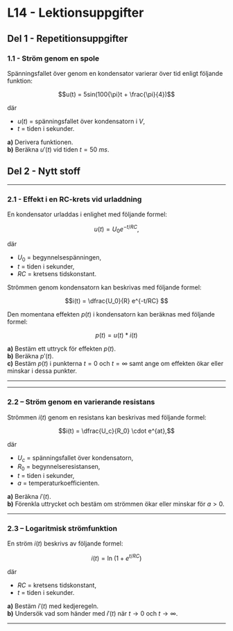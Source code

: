 # L14 - Lektionsuppgifter

## Del 1 - Repetitionsuppgifter

### 1.1 - Ström genom en spole

Spänningsfallet över genom en kondensator varierar över tid enligt följande funktion:

```math
u(t) = 5sin(100{\pi}t + \frac{\pi}{4})
```

där
* $u(t)$ = spänningsfallet över kondensatorn i $V$,
* $t$ = tiden i sekunder.

**a)** Derivera funktionen.\
**b)** Beräkna $u'(t)$ vid tiden $t = 50$ $ms$.

## Del 2 - Nytt stoff

---
### 2.1 - Effekt i en RC-krets vid urladdning
En kondensator urladdas i enlighet med följande formel:

```math
u(t) = U_0 e^{-t/RC}, 
```
där
* $U_0$ = begynnelsespänningen,
* $t$ = tiden i sekunder,
* $RC$ = kretsens tidskonstant.

Strömmen genom kondensatorn kan beskrivas med följande formel:

```math
i(t) = \dfrac{U_0}{R} e^{-t/RC}  
```

Den momentana effekten $p(t)$ i kondensatorn kan beräknas med följande formel: 

```math
p(t) = u(t)*i(t)  
```

**a)** Bestäm ett uttryck för effekten $p(t)$.  
**b)** Beräkna $p'(t)$.  
**c)** Bestäm $p(t)$ i punkterna $t=0$ och $t=\infty$ samt ange om effekten ökar eller minskar i dessa punkter.

---

---
### 2.2 – Ström genom en varierande resistans

Strömmen $i(t)$ genom en resistans kan beskrivas med följande formel:

```math
i(t) = \dfrac{U_c}{R_0} \cdot e^{at},
```

där
* $U_c$ = spänningsfallet över kondensatorn,
* $R_0$ = begynnelseresistansen,
* $t$ = tiden i sekunder,
* $a$ = temperaturkoefficienten.

**a)** Beräkna $i'(t)$.  
**b)** Förenkla uttrycket och bestäm om strömmen ökar eller minskar för $a > 0$.

---

### 2.3 – Logaritmisk strömfunktion

En ström $i(t)$ beskrivs av följande formel:

```math
i(t) = \ln\!(1 + e^{t/RC})
```

där  
- $RC$ = kretsens tidskonstant, 
- $t$ = tiden i sekunder.

**a)** Bestäm $i'(t)$ med kedjeregeln.  
**b)** Undersök vad som händer med $i'(t)$ när $t \to 0$ och $t \to \infty$.

---
